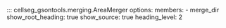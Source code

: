 ::: cellseg_gsontools.merging.AreaMerger
    options:
      members:
        - merge_dir
      show_root_heading: true
      show_source: true
      heading_level: 2
